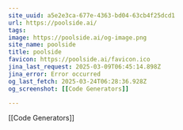 ```yaml
---
site_uuid: a5e2e3ca-677e-4363-bd04-63cb4f25dcd1
url: https://poolside.ai/
tags: 
image: https://poolside.ai/og-image.png
site_name: poolside
title: poolside
favicon: https://poolside.ai/favicon.ico
jina_last_request: 2025-03-09T06:45:14.898Z
jina_error: Error occurred
og_last_fetch: 2025-03-24T06:28:36.928Z
og_screenshot: [[Code Generators]]

---
```

[[Code Generators]]

